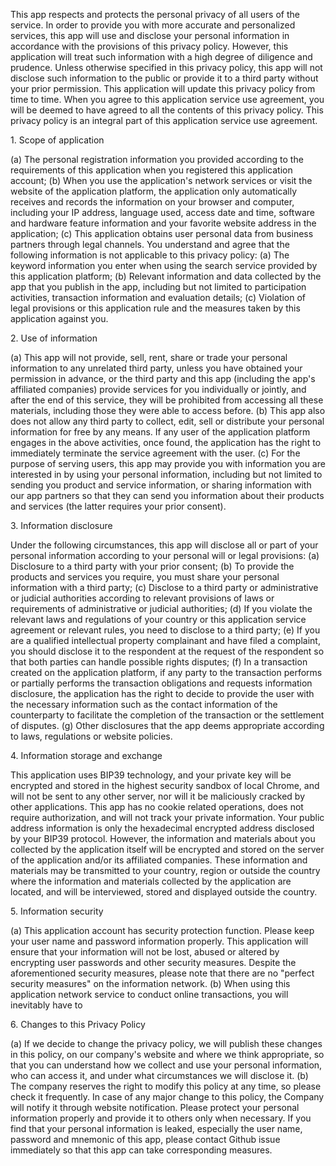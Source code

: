 <p className='tid'>This app respects and protects the personal privacy of all users of the service. In order to provide you with more accurate and personalized services, this app will use and disclose your personal information in accordance with the provisions of this privacy policy. However, this application will treat such information with a high degree of diligence and prudence. Unless otherwise specified in this privacy policy, this app will not disclose such information to the public or provide it to a third party without your prior permission. This application will update this privacy policy from time to time. When you agree to this application service use agreement, you will be deemed to have agreed to all the contents of this privacy policy. This privacy policy is an integral part of this application service use agreement.</p>
<p>1. Scope of application</p>
<p>(a) The personal registration information you provided according to the requirements of this application when you registered this application account;
(b) When you use the application's network services or visit the website of the application platform, the application only automatically receives and records the information on your browser and computer, including your IP address, language used, access date and time, software and hardware feature information and your favorite website address in the application;
(c) This application obtains user personal data from business partners through legal channels.
You understand and agree that the following information is not applicable to this privacy policy:
(a) The keyword information you enter when using the search service provided by this application platform;
(b) Relevant information and data collected by the app that you publish in the app, including but not limited to participation activities, transaction information and evaluation details;
(c) Violation of legal provisions or this application rule and the measures taken by this application against you.
</p>
<p>2. Use of information</p>
<p>
(a) This app will not provide, sell, rent, share or trade your personal information to any unrelated third party, unless you have obtained your permission in advance, or the third party and this app (including the app's affiliated companies) provide services for you individually or jointly, and after the end of this service, they will be prohibited from accessing all these materials, including those they were able to access before.
(b) This app also does not allow any third party to collect, edit, sell or distribute your personal information for free by any means. If any user of the application platform engages in the above activities, once found, the application has the right to immediately terminate the service agreement with the user.
(c) For the purpose of serving users, this app may provide you with information you are interested in by using your personal information, including but not limited to sending you product and service information, or sharing information with our app partners so that they can send you information about their products and services (the latter requires your prior consent).
</p>
<p>3. Information disclosure</p>
<p>
Under the following circumstances, this app will disclose all or part of your personal information according to your personal will or legal provisions:
(a) Disclosure to a third party with your prior consent;
(b) To provide the products and services you require, you must share your personal information with a third party;
(c) Disclose to a third party or administrative or judicial authorities according to relevant provisions of laws or requirements of administrative or judicial authorities;
(d) If you violate the relevant laws and regulations of your country or this application service agreement or relevant rules, you need to disclose to a third party;
(e) If you are a qualified intellectual property complainant and have filed a complaint, you should disclose it to the respondent at the request of the respondent so that both parties can handle possible rights disputes;
(f) In a transaction created on the application platform, if any party to the transaction performs or partially performs the transaction obligations and requests information disclosure, the application has the right to decide to provide the user with the necessary information such as the contact information of the counterparty to facilitate the completion of the transaction or the settlement of disputes.
(g) Other disclosures that the app deems appropriate according to laws, regulations or website policies.
</p>
<p>4. Information storage and exchange</p>
<p>
This application uses BIP39 technology, and your private key will be encrypted and stored in the highest security sandbox of local Chrome, and will not be sent to any other server, nor will it be maliciously cracked by other applications.
This app has no cookie related operations, does not require authorization, and will not track your private information. Your public address information is only the hexadecimal encrypted address disclosed by your BIP39 protocol.
However, the information and materials about you collected by the application itself will be encrypted and stored on the server of the application and/or its affiliated companies. These information and materials may be transmitted to your country, region or outside the country where the information and materials collected by the application are located, and will be interviewed, stored and displayed outside the country.
</p>
<p>5. Information security</p>
<p>
(a) This application account has security protection function. Please keep your user name and password information properly. This application will ensure that your information will not be lost, abused or altered by encrypting user passwords and other security measures. Despite the aforementioned security measures, please note that there are no "perfect security measures" on the information network.
(b) When using this application network service to conduct online transactions, you will inevitably have to
</p>
<p>6. Changes to this Privacy Policy</p>
<p>
(a) If we decide to change the privacy policy, we will publish these changes in this policy, on our company's website and where we think appropriate, so that you can understand how we collect and use your personal information, who can access it, and under what circumstances we will disclose it.
(b) The company reserves the right to modify this policy at any time, so please check it frequently. In case of any major change to this policy, the Company will notify it through website notification.
Please protect your personal information properly and provide it to others only when necessary. If you find that your personal information is leaked, especially the user name, password and mnemonic of this app, please contact Github issue immediately so that this app can take corresponding measures.              </p>
